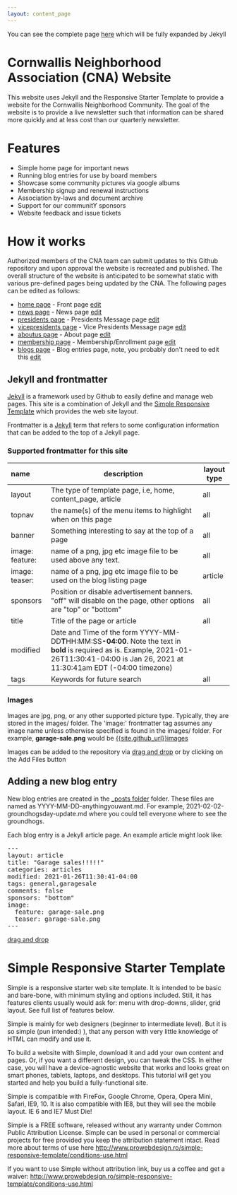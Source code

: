 ```yaml
---
layout: content_page
---
```


You can see the complete page [here](https://github.com/fcassirer/cw_website/README/index.html) which will be fully expanded by Jekyll

# Cornwallis Neighborhood Association (CNA) Website

This website uses Jekyll and the Responsive Starter Template to provide a website for the Cornwallis Neighborhood Community.  The goal of the website is to provide a live newsletter such that information can be shared more quickly and at less cost than our quarterly newsletter.

# Features

* Simple home page for important news
* Running blog entries for use by board members
* Showcase some community pictures via google albums
* Membership signup and renewal instructions
* Association by-laws and document archive
* Support for our communitY sponsors
* Website feedback and issue tickets

# How it works

Authorized members of the CNA team can submit updates to this Github repository and upon approval the website is recreated and published.  The overall structure of the website is anticipated to be somewhat static with various pre-defined pages being updated by the CNA.  The following pages can be edited as follows:

* [home page]({{site.github_url}}/blobs/pending/index.md) - Front page [edit]({{site.github_url}}/edit/pending/index.md)
* [news page]({{site.github_url}}/blobs/pending/news.md) - News page [edit]({{site.github_url}}/edit/pending/news.md)
* [presidents page]({{site.github_url}}/blobs/pending/presidents.md) - Presidents Message page [edit]({{site.github_url}}/edit/pending/presidents.md)
* [vicepresidents page]({{site.github_url}}/blobs/pending/vicepresidents.md) - Vice Presidents Message  page [edit]({{site.github_url}}/edit/pending/vicepresidents.md)
* [aboutus page]({{site.github_url}}/blobs/pending/aboutus.md) - About page [edit]({{site.github_url}}/edit/pending/aboutus.md)
* [membership page]({{site.github_url}}/blobs/pending/membership.md) - Membership/Enrollment page [edit]({{site.github_url}}/edit/pending/membership.md)
* [blogs page]({{site.github_url}}/blobs/pending/blogs.md) - Blog entries page, note, you probably don't need to edit this [edit]({{site.github_url}}/edit/pending/blogs.md)

## Jekyll and frontmatter

[Jekyll](https://jekyll.com) is a framework used by Github to easily define and manage web pages.  This site is a combination of Jekyll and the [Simple Responsive Template](http://www.prowebdesign.ro/simple-responsive-template/conditions-use.html) which provides the web site layout.

Frontmatter is a [Jekyll](https://jekyllrb.com/docs/front-matter/) term that refers to some configuration information that can be added to the top of a Jekyll page.

### Supported frontmatter for this site

|name | description | layout type |
|:----------|-------------|-------------|
|layout | The type of template page, i.e, home, content_page, article | all |
|topnav| the name(s) of the menu items to highlight when on this page| all |
|banner| Something interesting to say at the top of a page| all |
|image: feature: | name of a png, jpg etc image file to be used above any text.| all |
|image: teaser: | name of a png, jpg etc image file to be used on the blog listing page| article |
|sponsors| Position or disable advertisement banners.  "off" will disable on the page, other options are "top" or "bottom"| all |
|title| Title of the page or article | all |
|modified| Date and Time of the form YYYY-MM-DD<b>T</b>HH:MM:SS<b>-04:00</b>.  Note the text in <b>bold</b> is required as is.  Example, 2021-01-26T11:30:41-04:00 is Jan 26, 2021 at 11:30:41am EDT (-04:00 timezone) |
|tags| Keywords for future search| all |

### Images

Images are jpg, png, or any other supported picture type.  Typically, they are stored in the images/ folder.  The 'image:' frontmatter tag assumes any image name unless otherwise specified is found in the images/ folder.   For example, <b>garage-sale.png</b> would be [{{site.github_url}}images]({{site.github_url}}/tree/pending/images)

Images can be added to the repository via [drag and drop]({{site.github_url}}/upload/pending/images) or by clicking on the Add Files button

## Adding a new blog entry

New blog entries are created in the [_posts folder]({{site.github_url}}/blobs/pending/_posts) folder.  These files are named as YYYY-MM-DD-anythingyouwant.md.  For example, 2021-02-02-groundhogsday-update.md where you could tell everyone where to see the groundhogs.

Each blog entry is a Jekyll article page.  An example article might look like:

<pre>
---
layout: article
title: "Garage sales!!!!!"
categories: articles
modified: 2021-01-26T11:30:41-04:00
tags: general,garagesale
comments: false
sponsors: "bottom"
image:
  feature: garage-sale.png
  teaser: garage-sale.png
---
</pre>

[drag and drop]({{site.github_url}}/upload/pending/_posts)





# Simple Responsive Starter Template

Simple is a responsive starter web site template. It is intended to be basic and bare-bone, with minimum styling and options included. Still, it has features clients usually would ask for: menu with drop-downs, slider, grid layout. See full list of features below.

Simple is mainly for web designers (beginner to intermediate level). But it is so simple (pun intended:) ), that any person with very little knowledge of HTML can modify and use it.

To build a website with Simple, download it and add your own content and pages. Or, if you want a different design, you can tweak the CSS. In either case, you will have a device-agnostic website that works and looks great on smart phones, tablets, laptops, and desktops. This tutorial will get you started and help you build a fully-functional site.

Simple is compatible with FireFox, Google Chrome, Opera, Opera Mini, Safari, IE9, 10. It is also compatible with IE8, but they will see the mobile layout. IE 6 and IE7 Must Die!

Simple is a FREE software, released without any warranty under Common Public Attribution License. Simple can be used in personal or commercial projects for free provided you keep the attribution statement intact. Read more about terms of use here http://www.prowebdesign.ro/simple-responsive-template/conditions-use.html

If you want to use Simple without attribution link, buy us a coffee and get a waiver: http://www.prowebdesign.ro/simple-responsive-template/conditions-use.html

